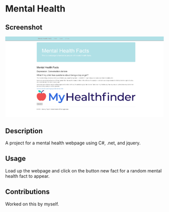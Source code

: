 # Mental Health

## Screenshot
![Mental Health Project](MentalHealth/Screenshot/mentalHealthSS.png)
## Description
A project for a mental health webpage using C#, .net, and jquery.
## Usage
Load up the webpage and click on the button new fact for a random mental health fact to appear.
## Contributions
Worked on this by myself.

